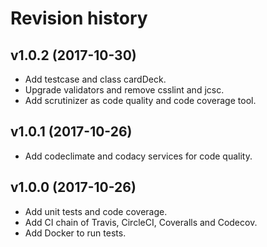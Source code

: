 Revision history
===========================

v1.0.2 (2017-10-30)
---------------------------

* Add testcase and class cardDeck.
* Upgrade validators and remove csslint and jcsc.
* Add scrutinizer as code quality and code coverage tool.


v1.0.1 (2017-10-26)
---------------------------

* Add codeclimate and codacy services for code quality.


v1.0.0 (2017-10-26)
---------------------------

* Add unit tests and code coverage.
* Add CI chain of Travis, CircleCI, Coveralls and Codecov.
* Add Docker to run tests.
